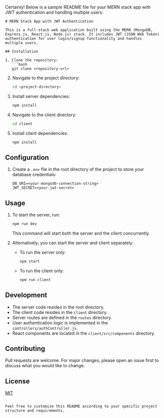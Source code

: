Certainly! Below is a sample README file for your MERN stack app with JWT authentication and handling multiple users:

````
# MERN Stack App with JWT Authentication

This is a full-stack web application built using the MERN (MongoDB, Express.js, React.js, Node.js) stack. It includes JWT (JSON Web Token) authentication for user login/signup functionality and handles multiple users.

## Installation

1. Clone the repository:
   ```bash
   git clone <repository-url>
````

2. Navigate to the project directory:

   ```bash
   cd <project-directory>
   ```

3. Install server dependencies:

   ```bash
   npm install
   ```

4. Navigate to the client directory:

   ```bash
   cd client
   ```

5. Install client dependencies:
   ```bash
   npm install
   ```

## Configuration

1. Create a `.env` file in the root directory of the project to store your database credentials:
   ```plaintext
   DB_URI=<your-mongodb-connection-string>
   JWT_SECRET=<your-jwt-secret>
   ```

## Usage

1. To start the server, run:

   ```bash
   npm run dev
   ```

   This command will start both the server and the client concurrently.

2. Alternatively, you can start the server and client separately:
   - To run the server only:
     ```bash
     npm start
     ```
   - To run the client only:
     ```bash
     npm run client
     ```

## Development

- The server code resides in the root directory.
- The client code resides in the `client` directory.
- Server routes are defined in the `routes` directory.
- User authentication logic is implemented in the `controllers/authController.js`.
- React components are located in the `client/src/components` directory.

## Contributing

Pull requests are welcome. For major changes, please open an issue first to discuss what you would like to change.

## License

[MIT](https://choosealicense.com/licenses/mit/)

```

Feel free to customize this README according to your specific project structure and requirements.
```
